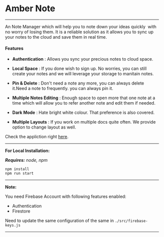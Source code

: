 # Amber Note
---

An Note Manager which will help you to note down your ideas quickly  with no worry of losing them. It is a reliable solution as it allows you to sync up your notes to the cloud and save them in real time.

#### Features

- **Authentication** : Allows you sync your precious notes to cloud space.

- **Local Space** : If you done wish to sign up. No worries, you can still create your notes and we will leverage your storage to manitain notes. 

- **Pin & Delete** : Don't need a note any more, you can always delete it.Need a note to frequently. you can always pin it.

- **Multiple Notes Editing** : Enough space to open more that one note at a time which will allow you to refer another note and edit them if needed.

- **Dark Mode** : Hate bright white colour. That preference is also covered.

- **Multiple Layouts** : If you work on multiple docs quite often. We provide option to change layout as well.


Check the appliction right [here](https://amber-note-04221316.s3.ap-south-1.amazonaws.com/index.html).

---
**For Local Installation:**

***Requires:*** *node, npm*

```
npm install
npm run start
```

---
**Note:** 

You need Firebase Account with following features enabled:
- Authentication
- Firestore

Need to update the same configuration of the same in `./src/firebase-keys.js`

---

